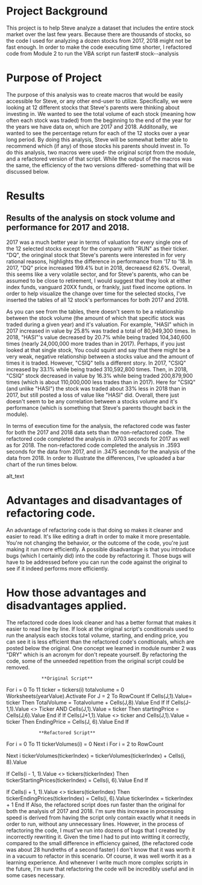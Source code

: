 # Project Background
This project is to help Steve analyze a dataset that includes the entire stock market over the last few years. Because there are thousands of stocks, so the code I used for analyzing a dozen stocks from 2017, 2018 might not be fast enough. In order to make the code executing time shorter, I refactored code from Module 2 to run the VBA script run faster# stock--analysis
# Purpose of Project
The purpose of this analysis was to create macros that would be easily accessible for Steve, or any other end-user to utilize. Specifically, we were looking at 12 different stocks that Steve's parents were thinking about investing in. We wanted to see the total volume of each stock (meaning how often each stock was traded) from the beginning to the end of the year for the years we have data on, which are 2017 and 2018. Additonally, we wanted to see the percentage return for each of the 12 stocks over a year long period. By doing this analysis, Steve will be somewhat better able to recommend which (if any) of those stocks his parents should invest in. To do this analysis, two macros were used- the original script from the module, and a refactored version of that script. While the output of the macros was the same, the efficiency of the two versions differed- something that will be discussed below.
# Results
## Results of the analysis on stock volume and performance for 2017 and 2018.
2017 was a much better year in terms of valuation for every single one of the 12 selected stocks except for the company with "RUN" as their ticker. "DQ", the oringinal stock that Steve's parents were interested in for very rational reasons, highlights the difference in performance from '17 to '18. In 2017, "DQ" price increased 199.4% but in 2018, decreaesd 62.6%. Overall, this seems like a very volatile sector, and for Steve's parents, who can be assumed to be close to retirement, I would suggest that they look at either index funds, vanguard 20XX funds, or frankly, just fixed income options. In order to help visualize the change over time for the selected stocks, I've inserted the tables of all 12 stock's performances for both 2017 and 2018.




As you can see from the tables, there doesn't seem to be a relationship between the stock volume (the amount of which that specific stock was traded during a given year) and it's valuation. For example, "HASI" which in 2017 increased in value by 25.8% was traded a total of 80,949,300 times. In 2018, "HASI"'s value decreased by 20.7% while being traded 104,340,600 times (nearly 24,000,000 more trades than in 2017). Perhaps, if you just looked at that single stock, You could squint and say that there might be a very weak, negative relationship between a stocks value and the amount of times it is traded. However, "CSIQ" tells a different story. In 2017, "CSIQ" increased by 33.1% while being traded 310,592,800 times. Then, in 2018, "CSIQ" stock decreased in value by 16.3% while being traded 200,879,900 times (which is about 110,000,000 less trades than in 2017). Here for "CSIQ" (and unlike "HASI") the stock was traded about 33% less in 2018 than in 2017, but still posted a loss of value like "HASI" did. Overall, there just doesn't seem to be any correlation between a stocks volume and it's performance (which is something that Steve's parents thought back in the module).

In terms of execution time for the analysis, the refactored code was faster for both the 2017 and 2018 data sets than the non-refactored code. The refactored code completed the analysis in .0703 seconds for 2017 as well as for 2018. The non-refactored code completed the analysis in .3593 seconds for the data from 2017, and in .3475 seconds for the analysis of the data from 2018. In order to illustrate the differences, I've uploaded a bar chart of the run times below.

alt_text

# Advantages and disadvantages of refactoring code.
An advantage of refactoring code is that doing so makes it cleaner and easier to read. It's like editing a draft in order to make it more presentable. You're not changing the behavior, or the outcome of the code, you're just making it run more efficiently. A possible disadvantage is that you introduce bugs (which I certainly did) into the code by refactoring it. Those bugs will have to be addressed before you can run the code against the original to see if it indeed performs more efficiently.

# How those advantages and disadvantages applied.
The refactored code does look cleaner and has a better format that makes it easier to read line by line. If look at the original script's conditionals used to run the analysis each stocks total volume, starting, and ending price, you can see it is less efficient than the refactored code's condtionals, which are posted below the original. One concept we learned in module number 2 was "DRY" which is an acronym for don't repeate yourself. By refactoring the code, some of the unneeded repetition from the original script could be removed.

                 **Original Script**                                          
For i = 0 To 11 ticker = tickers(i)
totalvolume = 0 Worksheets(yearValue).Activate
For J = 2 To RowCount
If Cells(J,1).Value= ticker Then
TotalVolume = Totalvolume + Cells(J,8).Value
End If If Cells(J-1,1).Value <> Ticker AND Cells(J,1).Value = ticker Then
startingPrice = Cells(J,6).Value
End if
If Cells(J+1,1).Value <> ticker and Cells(J,1).Value = ticker Then
EndingPrice = Cells(J, 6).Value
End If

                **Refactored Script**
For i = 0 To 11 tickerVolumes(i) = 0 Next i For i = 2 to RowCount

  Next i
tickerVolumes(tickerIndex) = tickerVolumes(tickerIndex) + Cells(i, 8).Value

If Cells(i - 1, 1).Value <> tickers(tickerIndex) Then
    tickerStartingPrices(tickerIndex) = Cells(i, 6).Value
End If
 
If Cells(i + 1, 1).Value <> tickers(tickerIndex) Then
    tickerEndingPrices(tickerIndex) = Cells(i, 6).Value
    tickerIndex = tickerIndex + 1
End If
Also, the refactored script does run faster than the original for both the analysis of 2017 and 2018. I'm sure this increase in processing speed is derived from having the script only contain exactly what it needs in order to run, without any unnecessary lines. However, in the process of refactoring the code, I must've run into dozens of bugs that I created by incorrectly rewriting it. Given the time I had to put into writting it correctly, compared to the small difference in efficiency gained, (the refactored code was about 28 hundreths of a second faster) I don't know that it was worth it in a vacuum to refactor in this scenario. Of course, it was well worth it as a learning experience. And whenever I write much more complex scripts in the future, I'm sure that refactoring the code will be incredibly useful and in some cases necessary.


